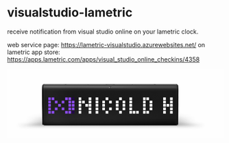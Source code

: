 # visualstudio-lametric
receive notification from visual studio online on your lametric clock.

web service page: https://lametric-visualstudio.azurewebsites.net/
on lametric app store: https://apps.lametric.com/apps/visual_studio_online_checkins/4358

![lametric clock](
https://github.com/nicolgit/visualstudio-lametric/blob/master/wwwroot/clock.png)

